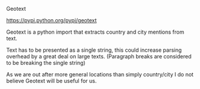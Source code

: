 Geotext

https://pypi.python.org/pypi/geotext

Geotext is a python import that extracts country and city mentions from text.

Text has to be presented as a single string, this could increase parsing overhead by a great deal on large texts. (Paragraph breaks are considered to be breaking the single string)

As we are out after more general locations than simply country/city I do not believe Geotext will be useful for us.
